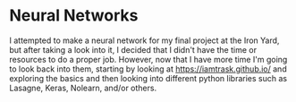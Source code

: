 # Neural Networks

I attempted to make a neural network for my final project at the Iron Yard, but
after taking a look into it, I decided that I didn't have the time or resources
to do a proper job. However, now that I have more time I'm going to look back
into them, starting by looking at https://iamtrask.github.io/ and exploring the
basics and then looking into different python libraries such as Lasagne, Keras,
Nolearn, and/or others.
